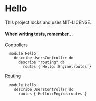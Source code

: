 # Hello

This project rocks and uses MIT-LICENSE.



#### When writing tests, remember...

Controllers

      module Hello
        describe UsersController do
          describe "routing" do
            routes { Hello::Engine.routes }

Routing

      module Hello
        describe UsersController do
          routes { Hello::Engine.routes }



